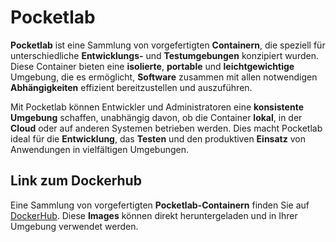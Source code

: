 # Pocketlab

**Pocketlab** ist eine Sammlung von vorgefertigten **Containern**, die speziell für unterschiedliche **Entwicklungs-** und **Testumgebungen** konzipiert wurden. Diese Container bieten eine **isolierte**, **portable** und **leichtgewichtige** Umgebung, die es ermöglicht, **Software** zusammen mit allen notwendigen **Abhängigkeiten** effizient bereitzustellen und auszuführen.

Mit Pocketlab können Entwickler und Administratoren eine **konsistente Umgebung** schaffen, unabhängig davon, ob die Container **lokal**, in der **Cloud** oder auf anderen Systemen betrieben werden. Dies macht Pocketlab ideal für die **Entwicklung**, das **Testen** und den produktiven **Einsatz** von Anwendungen in vielfältigen Umgebungen.

## Link zum Dockerhub

Eine Sammlung von vorgefertigten **Pocketlab-Containern** finden Sie auf [DockerHub](https://hub.docker.com/u/systemlabor). Diese **Images** können direkt heruntergeladen und in Ihrer Umgebung verwendet werden.